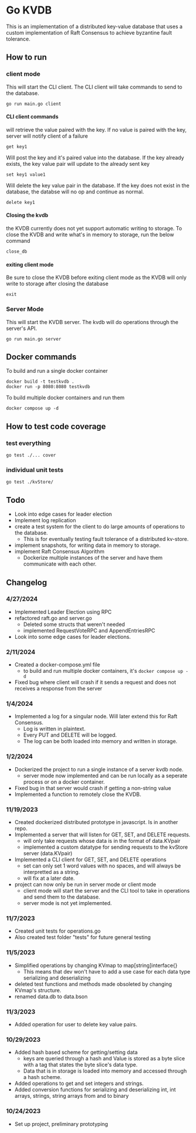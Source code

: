 # Go KVDB

This is an implementation of a distributed key-value database that uses a custom implementation of Raft Consensus to achieve byzantine fault tolerance.

## How to run
### client mode
This will start the CLI client. The CLI client will take commands to send to the database.
```
go run main.go client
```
#### CLI client commands
will retrieve the value paired with the key.
If no value is paired with the key, server will notify client of a failure
```
get key1
```

Will post the key and it's paired value into the database. If the key already exists, the key value pair will update to the already sent key
```
set key1 value1
```

Will delete the key value pair in the database. If the key does not exist in the database, the databse will no op and continue as normal.
```
delete key1
```

#### Closing the kvdb
the KVDB currently does not yet support automatic writing to storage. To close the KVDB and write what's in memory to storage, run the below command
```
close_db
```

#### exiting client mode
Be sure to close the KVDB before exiting client mode as the KVDB will only write to storage after closing the database
```
exit
```

### Server Mode
This will start the KVDB server. The kvdb will do operations through the server's API. 
```
go run main.go server
```

## Docker commands
To build and run a single docker container

```
docker build -t testkvdb .
docker run -p 8080:8080 testkvdb
```

To build multiple docker containers and run them
```
docker compose up -d
```
## How to test code coverage
### test everything
```
go test ./... cover
```
### individual unit tests
```
go test ./kvStore/
```

## Todo
- Look into edge cases for leader election
- Implement log replication
- create a test system for the client to do large amounts of operations to the database.
    - This is for eventually testing fault tolerance of a distributed kv-store.
- implement snapshots, for writing data in memory to storage.
- implement Raft Consensus Algorithm
    - Dockerize multiple instances of the server and have them communicate with each other.

## Changelog
### 4/27/2024
- Implemented Leader Election using RPC
- refactored raft.go and server.go
    - Deleted some structs that weren't needed
    - implemented RequestVoteRPC and AppendEntriesRPC
- Look into some edge cases for leader elections.

### 2/11/2024
- Created a docker-compose.yml file
    - to build and run multiple docker containers, it's `docker compose up -d`
- Fixed bug where client will crash if it sends a request and does not receives a response from the server
### 1/4/2024
- Implemented a log for a singular node. Will later extend this for Raft Consensus.
    - Log is written in plaintext.
    - Every PUT and DELETE will be logged.
    - The log can be both loaded into memory and written in storage.
### 1/2/2024
- Dockerized the project to run a single instance of a server kvdb node.
    - server mode now implemented and can be run locally as a seperate process or on a docker container.
- Fixed bug in that server would crash if getting a non-string value
- Implemented a function to remotely close the KVDB.

### 11/19/2023
- Created dockerized distributed prototype in javascript. Is in another repo.
- Implemented a server that will listen for GET, SET, and DELETE requests.
    - will only take requests whose data is in the format of data.KVpair
    - implemented a custom datatype for sending requests to the kvStore server (data.KVpair)
- Implemented a CLI client for GET, SET, and DELETE operations
    - set can only set 1 word values with no spaces, and will always be interpretted as a string.
    - will fix at a later date.
- project can now only be run in server mode or client mode
    - client mode will start the server and the CLI tool to take in operations and send them to the database.
    - server mode is not yet implemented.
### 11/7/2023
- Created unit tests for operations.go
- Also created test folder "tests" for future general testing
### 11/5/2023
- Simplified operations by changing KVmap to map[string]interface{}
    - This means that dev won't have to add a use case for each data type serializing and deserializing
- deleted test functions and methods made obsoleted by changing KVmap's structure.
- renamed data.db to data.bson
### 11/3/2023
- Added operation for user to delete key value pairs.
### 10/29/2023
- Added hash based scheme for getting/setting data
    - keys are queried through a hash and Value is stored as a byte slice with a tag that states the byte slice's data type.
    - Data that is in storage is loaded into memory and accessed through a hash scheme.
- Added operations to get and set integers and strings.
- Added conversion functions for serializing and deserializing int, int arrays, strings, string arrays from and to binary 
### 10/24/2023
- Set up project, preliminary prototyping